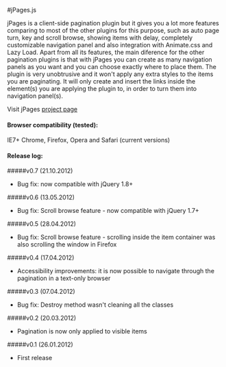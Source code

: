 #jPages.js


jPages is a client-side pagination plugin but it gives you a lot more features comparing to most of the other plugins for this purpose, such as auto page turn, key and scroll browse, showing items with delay, completely customizable navigation panel and also integration with Animate.css and Lazy Load.
Apart from all its features, the main diference for the other pagination plugins is that with jPages you can create as many navigation panels as you want and you can choose exactly where to place them.
The plugin is very unobtrusive and it won't apply any extra styles to the items you are paginating. It will only create and insert the links inside the element(s) you are applying the plugin to, in order to turn them into navigation panel(s).

Visit jPages [project page](http://luis-almeida.github.com/jPages/)




#### Browser compatibility (tested):
IE7+
Chrome, Firefox, Opera and Safari (current versions)




#### Release log:


#####v0.7 (21.10.2012)
- Bug fix: now compatible with jQuery 1.8+

#####v0.6 (13.05.2012)
- Bug fix: Scroll browse feature - now compatible with jQuery 1.7+

#####v0.5 (28.04.2012)
- Bug fix: Scroll browse feature - scrolling inside the item container was also scrolling the window in Firefox

#####v0.4 (17.04.2012)
- Accessibility improvements: it is now possible to navigate through the pagination in a text-only browser

#####v0.3 (07.04.2012)
- Bug fix: Destroy method wasn't cleaning all the classes

#####v0.2 (20.03.2012)
- Pagination is now only applied to visible items

#####v0.1 (26.01.2012)
- First release 
